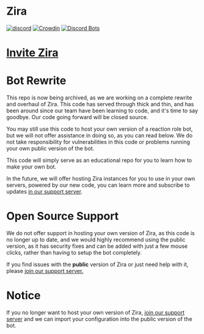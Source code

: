 # Zira

[![discord](https://discordapp.com/api/guilds/532372609476591626/widget.png?style=shield)](https://zira.ovh/support)
[![Crowdin](https://d322cqt584bo4o.cloudfront.net/zira/localized.svg)](https://translate.zira.ovh/project/zira)
[![Discord Bots](https://discordbots.org/api/widget/status/275813801792634880.svg)](https://discordbots.org/bot/275813801792634880)

# [Invite Zira](https://zira.ovh/invite)

# Bot Rewrite
This repo is now being archived, as we are working on a complete rewrite and overhaul of Zira. This code has served through thick and thin, and has been around since our team have been learning to code, and it's time to say goodbye. Our code going forward will be closed source.

You may still use this code to host your own version of a reaction role bot, but we will not offer assistance in doing so, as you can read below. We do not take responsibility for vulnerabilities in this code or problems running your own public version of the bot.

This code will simply serve as an educational repo for you to learn how to make your own bot.

In the future, we will offer hosting Zira instances for you to use in your own servers, powered by our new code, you can learn more and subscribe to updates [in our support server](https://discord.gg/txeTgNr).

# Open Source Support

We do not offer support in hosting your own version of Zira, as this code is no longer up to date, and we would highly recommend using the public version, as it has security fixes and can be added with just a few mouse clicks, rather than having to setup the bot completely.

If you find issues with the **public** version of Zira or just need help with it, please [join our support server.](https://discord.gg/txeTgNr)

# Notice

If you no longer want to host your own version of Zira, [join our support server](https://discord.gg/txeTgNr) and we can import your configuration into the public version of the bot.
